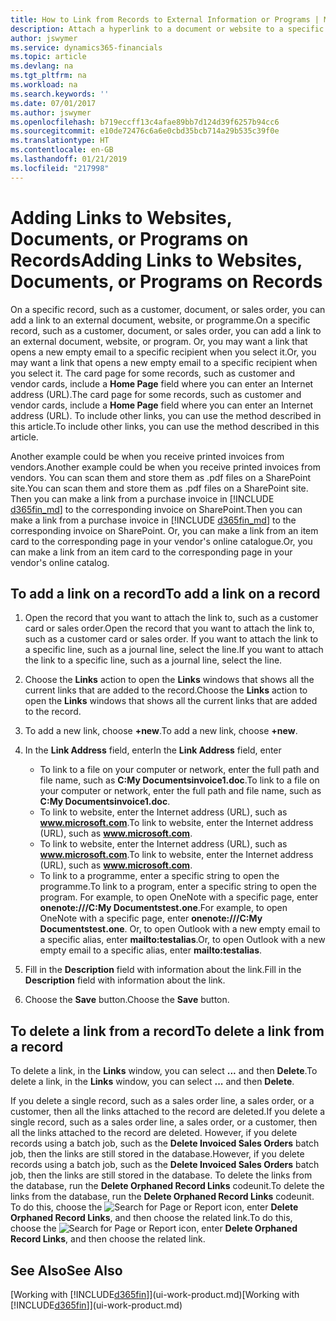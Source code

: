 ```yaml
---
title: How to Link from Records to External Information or Programs | Microsoft Docs
description: Attach a hyperlink to a document or website to a specific record, such as a customer or document.
author: jswymer
ms.service: dynamics365-financials
ms.topic: article
ms.devlang: na
ms.tgt_pltfrm: na
ms.workload: na
ms.search.keywords: ''
ms.date: 07/01/2017
ms.author: jswymer
ms.openlocfilehash: b719eccff13c4afae89bb7d124d39f6257b94cc6
ms.sourcegitcommit: e10de72476c6a6e0cbd35bcb714a29b535c39f0e
ms.translationtype: HT
ms.contentlocale: en-GB
ms.lasthandoff: 01/21/2019
ms.locfileid: "217998"
---
```

# <a name="adding-links-to-websites-documents-or-programs-on-records"></a><span data-ttu-id="8335a-103">Adding Links to Websites, Documents, or Programs on Records</span><span class="sxs-lookup"><span data-stu-id="8335a-103">Adding Links to Websites, Documents, or Programs on Records</span></span>
<span data-ttu-id="8335a-104">On a specific record, such as a customer, document, or sales order, you can add a link to an external document, website, or programme.</span><span class="sxs-lookup"><span data-stu-id="8335a-104">On a specific record, such as a customer, document, or sales order, you can add a link to an external document, website, or program.</span></span> <span data-ttu-id="8335a-105">Or, you may want a link that opens a new empty email to a specific recipient when you select it.</span><span class="sxs-lookup"><span data-stu-id="8335a-105">Or, you may want a link that opens a new empty email to a specific recipient when you select it.</span></span> <span data-ttu-id="8335a-106">The card page for some records, such as customer and vendor cards, include a **Home Page** field where you can enter an Internet address (URL).</span><span class="sxs-lookup"><span data-stu-id="8335a-106">The card page for some records, such as customer and vendor cards, include a **Home Page** field where you can enter an Internet address (URL).</span></span> <span data-ttu-id="8335a-107">To include other links, you can use the method described in this article.</span><span class="sxs-lookup"><span data-stu-id="8335a-107">To include other links, you can use the method described in this article.</span></span>

<span data-ttu-id="8335a-108">Another example could be when you receive printed invoices from vendors.</span><span class="sxs-lookup"><span data-stu-id="8335a-108">Another example could be when you receive printed invoices from vendors.</span></span> <span data-ttu-id="8335a-109">You can scan them and store them as .pdf files on a SharePoint site.</span><span class="sxs-lookup"><span data-stu-id="8335a-109">You can scan them and store them as .pdf files on a SharePoint site.</span></span> <span data-ttu-id="8335a-110">Then you can make a link from a purchase invoice in [!INCLUDE [d365fin_md](includes/d365fin_md.md)] to the corresponding invoice on  SharePoint.</span><span class="sxs-lookup"><span data-stu-id="8335a-110">Then you can make a link from a purchase invoice in [!INCLUDE [d365fin_md](includes/d365fin_md.md)] to the corresponding invoice on  SharePoint.</span></span> <span data-ttu-id="8335a-111">Or, you can make a link from an item card to the corresponding page in your vendor's online catalogue.</span><span class="sxs-lookup"><span data-stu-id="8335a-111">Or, you can make a link from an item card to the corresponding page in your vendor's online catalog.</span></span>

## <a name="to-add-a-link-on-a-record"></a><span data-ttu-id="8335a-112">To add a link on a record</span><span class="sxs-lookup"><span data-stu-id="8335a-112">To add a link on a record</span></span>   

1. <span data-ttu-id="8335a-113">Open the record that you want to attach the link to, such as a customer card or sales order.</span><span class="sxs-lookup"><span data-stu-id="8335a-113">Open the record that you want to attach the link to, such as a customer card or sales order.</span></span> <span data-ttu-id="8335a-114">If you want to attach the link to a specific line, such as a journal line, select the line.</span><span class="sxs-lookup"><span data-stu-id="8335a-114">If you want to attach the link to a specific line, such as a journal line, select the line.</span></span>  

2. <span data-ttu-id="8335a-115">Choose the **Links** action to open the **Links** windows that shows all the current links that are added to the record.</span><span class="sxs-lookup"><span data-stu-id="8335a-115">Choose the **Links** action to open the **Links** windows that shows all the current links that are added to the record.</span></span>

3. <span data-ttu-id="8335a-116">To add a new link, choose **+new**.</span><span class="sxs-lookup"><span data-stu-id="8335a-116">To add a new link, choose **+new**.</span></span>

4. <span data-ttu-id="8335a-117">In the **Link Address** field, enter</span><span class="sxs-lookup"><span data-stu-id="8335a-117">In the **Link Address** field, enter</span></span>

   - <span data-ttu-id="8335a-118">To link to a file on your computer or network, enter the full path and file name, such as  **C:My Documentsinvoice1.doc**.</span><span class="sxs-lookup"><span data-stu-id="8335a-118">To link to a file on your computer or network, enter the full path and file name, such as  **C:My Documentsinvoice1.doc**.</span></span>
   - <span data-ttu-id="8335a-119">To link to website, enter the Internet address (URL), such as <strong>www.microsoft.com</strong>.</span><span class="sxs-lookup"><span data-stu-id="8335a-119">To link to website, enter the Internet address (URL), such as <strong>www.microsoft.com</strong>.</span></span>
   - <span data-ttu-id="8335a-120">To link to website, enter the Internet address (URL), such as <strong>www.microsoft.com</strong>.</span><span class="sxs-lookup"><span data-stu-id="8335a-120">To link to website, enter the Internet address (URL), such as <strong>www.microsoft.com</strong>.</span></span>
   - <span data-ttu-id="8335a-121">To link to a programme, enter a specific string to open the programme.</span><span class="sxs-lookup"><span data-stu-id="8335a-121">To link to a program, enter a specific string to open the program.</span></span> <span data-ttu-id="8335a-122">For example, to open OneNote with a specific page, enter **onenote:///C:My Documentstest.one**.</span><span class="sxs-lookup"><span data-stu-id="8335a-122">For example, to open OneNote with a specific page, enter **onenote:///C:My Documentstest.one**.</span></span> <span data-ttu-id="8335a-123">Or, to open Outlook with a new empty email to a specific alias, enter **mailto:testalias**.</span><span class="sxs-lookup"><span data-stu-id="8335a-123">Or, to open Outlook with a new empty email to a specific alias, enter **mailto:testalias**.</span></span>  

5. <span data-ttu-id="8335a-124">Fill in the **Description** field with information about the link.</span><span class="sxs-lookup"><span data-stu-id="8335a-124">Fill in the **Description** field with information about the link.</span></span>  

6. <span data-ttu-id="8335a-125">Choose the **Save** button.</span><span class="sxs-lookup"><span data-stu-id="8335a-125">Choose the **Save** button.</span></span>  

## <a name="to-delete-a-link-from-a-record"></a><span data-ttu-id="8335a-126">To delete a link from a record</span><span class="sxs-lookup"><span data-stu-id="8335a-126">To delete a link from a record</span></span>  

<span data-ttu-id="8335a-127">To delete a link, in the **Links** window, you can select **...** and then **Delete**.</span><span class="sxs-lookup"><span data-stu-id="8335a-127">To delete a link, in the **Links** window, you can select **...** and then **Delete**.</span></span>

<span data-ttu-id="8335a-128">If you delete a single record, such as a sales order line, a sales order, or a customer, then all the links attached to the record are deleted.</span><span class="sxs-lookup"><span data-stu-id="8335a-128">If you delete a single record, such as a sales order line, a sales order, or a customer, then all the links attached to the record are deleted.</span></span> <span data-ttu-id="8335a-129">However, if you delete records using a batch job, such as the **Delete Invoiced Sales Orders** batch job, then the links are still stored in the database.</span><span class="sxs-lookup"><span data-stu-id="8335a-129">However, if you delete records using a batch job, such as the **Delete Invoiced Sales Orders** batch job, then the links are still stored in the database.</span></span> <span data-ttu-id="8335a-130">To delete the links from the database, run the **Delete Orphaned Record Links** codeunit.</span><span class="sxs-lookup"><span data-stu-id="8335a-130">To delete the links from the database, run the **Delete Orphaned Record Links** codeunit.</span></span> <span data-ttu-id="8335a-131">To do this, choose the ![Search for Page or Report](media/ui-search/search_small.png "Search for Page or Report icon") icon, enter **Delete Orphaned Record Links**, and then choose the related link.</span><span class="sxs-lookup"><span data-stu-id="8335a-131">To do this, choose the ![Search for Page or Report](media/ui-search/search_small.png "Search for Page or Report icon") icon, enter **Delete Orphaned Record Links**, and then choose the related link.</span></span>   

<!-- ### To run delete orphaned record links  

1.  Choose the ![Search for Page or Report](media/ui-search/search_small.png "Search for Page or Report icon") icon, enter **Data Deletion**, and then choose the related link.  

2.  On the **Data Deletion** page, choose **Tasks**, and then choose **Delete Orphaned Record Links**.  -->

## <a name="see-also"></a><span data-ttu-id="8335a-132">See Also</span><span class="sxs-lookup"><span data-stu-id="8335a-132">See Also</span></span>  
<span data-ttu-id="8335a-133">[Working with [!INCLUDE[d365fin](includes/d365fin_md.md)]](ui-work-product.md)</span><span class="sxs-lookup"><span data-stu-id="8335a-133">[Working with [!INCLUDE[d365fin](includes/d365fin_md.md)]](ui-work-product.md)</span></span>  
